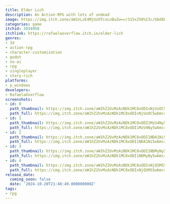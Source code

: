 ```yaml
---
title: Elder Lich
description: An Action-RPG with lots of undead
image: https://img.itch.zone/aW1nLzE4MjUzOTcxLnBuZw==/315x250%23c/Gbd6bH.png
categories: game
itchid: 3034950
itchlink: https://rafaelaoverflow.itch.io/elder-lich
genres:
- 3d
- action-rpg
- character-customization
- godot
- no-ai
- rpg
- singleplayer
- story-rich
platforms:
- p_windows
developers:
- RafaelaOverflow
screenshots:
- id: 0
  path_thumbnail: https://img.itch.zone/aW1hZ2UvMzAzNDk1MC8xODIxNjUxOC5wbmc=/347x500/Hbx4nc.png
  path_full: https://img.itch.zone/aW1hZ2UvMzAzNDk1MC8xODIxNjUxOC5wbmc=/original/qaFNGk.png
- id: 1
  path_thumbnail: https://img.itch.zone/aW1hZ2UvMzAzNDk1MC8xODI1MzU4Ny5wbmc=/347x500/HLkEgO.png
  path_full: https://img.itch.zone/aW1hZ2UvMzAzNDk1MC8xODI1MzU4Ny5wbmc=/original/HIu07o.png
- id: 2
  path_thumbnail: https://img.itch.zone/aW1hZ2UvMzAzNDk1MC8xODI1NDA1Ni5wbmc=/347x500/WdgEn6.png
  path_full: https://img.itch.zone/aW1hZ2UvMzAzNDk1MC8xODI1NDA1Ni5wbmc=/original/5SGHoi.png
- id: 3
  path_thumbnail: https://img.itch.zone/aW1hZ2UvMzAzNDk1MC8xODI1NDMyNy5wbmc=/347x500/QW6L4m.png
  path_full: https://img.itch.zone/aW1hZ2UvMzAzNDk1MC8xODI1NDMyNy5wbmc=/original/Iskygf.png
- id: 4
  path_thumbnail: https://img.itch.zone/aW1hZ2UvMzAzNDk1MC8xODIxNjQ5MS5wbmc=/347x500/2FJmHI.png
  path_full: https://img.itch.zone/aW1hZ2UvMzAzNDk1MC8xODIxNjQ5MS5wbmc=/original/ThhO3J.png
release_date:
  coming_soon: false
  date: '2024-10-20T21:48:49.000000000Z'
tags:
- rpg
---
```


